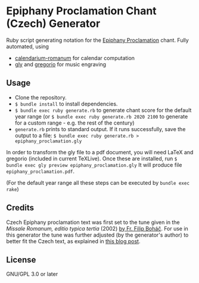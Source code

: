 # Epiphany Proclamation Chant (Czech) Generator

Ruby script generating notation for the [Epiphany Proclamation](https://en.wikipedia.org/wiki/Noveritis) chant. Fully automated, using

* [calendarium-romanum](https://github.com/igneus/calendarium-romanum) for calendar computation
* [gly](https://github.com/igneus/gly)
  and [gregorio](https://gregorio-project.github.io) for music engraving

## Usage

* Clone the repository.
* `$ bundle install` to install dependencies.
* `$ bundle exec ruby generate.rb` to generate chant score for the default year range
  (or `$ bundle exec ruby generate.rb 2020 2100` to generate for a custom range - e.g. the rest
  of the century)
* `generate.rb` prints to standard output. If it runs successfully, save the output to a file:
  `$ bundle exec ruby generate.rb > epiphany_proclamation.gly`

In order to transform the gly file to a pdf document, you will need LaTeX and gregorio
(included in current TeXLive). Once these are installed,
run `$ bundle exec gly preview epiphany_proclamation.gly`
It will produce file `epiphany_proclamation.pdf`.

(For the default year range all these steps can be executed by `bundle exec rake`)

## Credits

Czech Epiphany proclamation text was first set to the tune given in the
*Missale Romanum, editio typica tertia* (2002)
[by Fr. Filip Boháč](http://www.liturgie.cz/temata/liturgicky-cas/liturgicky-rok/doba-vanocni#kalendy).
For use in this generator the tune was further adjusted (by the generator's author)
to better fit the Czech text, as explained in
[this blog post](http://www.inadiutorium.cz/blog/20200103-ohlaseni-pohyblivych-svatku).

## License

GNU/GPL 3.0 or later
